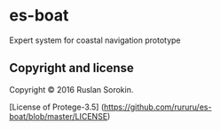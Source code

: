 # es-boat
Expert system for coastal navigation prototype

Copyright and license
----

Copyright © 2016 Ruslan Sorokin.

[License of Protege-3.5] (https://github.com/rururu/es-boat/blob/master/LICENSE)

